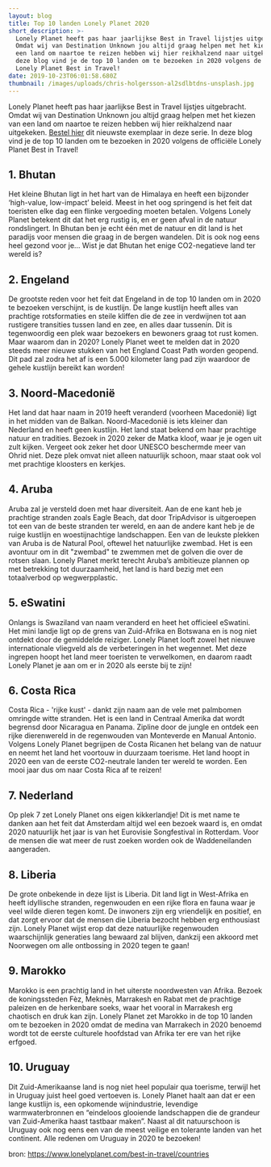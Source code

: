 ```yaml
---
layout: blog
title: Top 10 landen Lonely Planet 2020
short_description: >-
  Lonely Planet heeft pas haar jaarlijkse Best in Travel lijstjes uitgebracht.
  Omdat wij van Destination Unknown jou altijd graag helpen met het kiezen van
  een land om naartoe te reizen hebben wij hier reikhalzend naar uitgekeken. In
  deze blog vind je de top 10 landen om te bezoeken in 2020 volgens de officiële
  Lonely Planet Best in Travel!
date: 2019-10-23T06:01:58.680Z
thumbnail: /images/uploads/chris-holgersson-al2sdlbtdns-unsplash.jpg
---
```

Lonely Planet heeft pas haar jaarlijkse Best in Travel lijstjes uitgebracht. Omdat wij van Destination Unknown jou altijd graag helpen met het kiezen van een land om naartoe te reizen hebben wij hier reikhalzend naar uitgekeken. [Bestel hier](https://partner.bol.com/click/click?p=2&t=url&s=1025999&f=TXL&url=https%3A%2F%2Fwww.bol.com%2Fnl%2Fp%2Fbest-in-travel-2020-lp%2F9200000107177016%2F&name=Best%20in%20Travel%202020%20LP%2C%20Lonely%20Planet) dit nieuwste exemplaar in deze serie. In deze blog vind je de top 10 landen om te bezoeken in 2020 volgens de officiële Lonely Planet Best in Travel!

<script type="text/javascript">var bol_sitebar={"id":"bol_1571777616723", "baseUrl":"partner.bol.com","urlPrefix":"https://aai.bol.com/openapi/services/aai/","productId":"productid=9200000107177016","familyId":"","site_id":"1025999","target":true,"rating":true,"price":true,"deliveryDescription":true,"button":true,"link_name":"Best%20in%20Travel%202020%20LP%2C%20Lonely%20Planet","link_subid":"blog","background_color":"#5ECD65","text_color":"#CB0100","link_color":"#0000FF"};</script><script type="text/javascript" src="https://partner.bol.com/promotion/static/js/partnerProductlink.js" id="bol_1571777616723"></script>

## 1. Bhutan

Het kleine Bhutan ligt in het hart van de Himalaya en heeft een bijzonder ‘high-value, low-impact’ beleid. Meest in het oog springend is het feit dat toeristen elke dag een flinke vergoeding moeten betalen. Volgens Lonely Planet betekent dit dat het erg rustig is, en er geen afval in de natuur rondslingert. In Bhutan ben je echt één met de natuur en dit land is het paradijs voor mensen die graag in de bergen wandelen. Dit is ook nog eens heel gezond voor je… Wist je dat Bhutan het enige CO2-negatieve land ter wereld is? 

## 2. Engeland

De grootste reden voor het feit dat Engeland in de top 10 landen om in 2020 te bezoeken verschijnt, is de kustlijn. De lange kustlijn heeft alles van prachtige rotsformaties en steile kliffen die de zee in verdwijnen tot aan rustigere transities tussen land en zee, en alles daar tussenin. Dit is tegenwoordig een plek waar bezoekers en bewoners graag tot rust komen. Maar waarom dan in 2020? Lonely Planet weet te melden dat in 2020 steeds meer nieuwe stukken van het England Coast Path worden geopend. Dit pad zal zodra het af is een 5.000 kilometer lang pad zijn waardoor de gehele kustlijn bereikt kan worden!

## 3. Noord-Macedonië

Het land dat haar naam in 2019 heeft veranderd (voorheen Macedonië) ligt in het midden van de Balkan. Noord-Macedonië is iets kleiner dan Nederland en heeft geen kustlijn. Het land staat bekend om haar prachtige natuur en tradities. Bezoek in 2020 zeker de Matka kloof, waar je je ogen uit zult kijken. Vergeet ook zeker het door UNESCO beschermde meer van Ohrid niet. Deze plek omvat niet alleen natuurlijk schoon, maar staat ook vol met prachtige kloosters en kerkjes.

## 4. Aruba

Aruba zal je versteld doen met haar diversiteit. Aan de ene kant heb je prachtige stranden zoals Eagle Beach, dat door TripAdvisor is uitgeroepen tot een van de beste stranden ter wereld, en aan de andere kant heb je de ruige kustlijn en woestijnachtige landschappen.
Een van de leukste plekken van Aruba is de Natural Pool, oftewel het natuurlijke zwembad. Het is een avontuur om in dit "zwembad" te zwemmen met de golven die over de rotsen slaan. Lonely Planet merkt terecht Aruba’s ambitieuze plannen op met betrekking tot duurzaamheid, het land is hard bezig met een totaalverbod op wegwerpplastic.

## 5. eSwatini

Onlangs is Swaziland van naam veranderd en heet het officieel eSwatini. Het mini landje ligt op de grens van Zuid-Afrika en Botswana en is nog niet ontdekt door de gemiddelde reiziger. Lonely Planet looft zowel het nieuwe internationale vliegveld als de verbeteringen in het wegennet. Met deze ingrepen hoopt het land meer toeristen te verwelkomen, en daarom raadt Lonely Planet je aan om er in 2020 als eerste bij te zijn! 

## 6. Costa Rica

Costa Rica - 'rijke kust' - dankt zijn naam aan de vele met palmbomen omringde witte stranden. Het is een land in Centraal Amerika dat wordt begrensd door Nicaragua en Panama. Zipline door de jungle en ontdek een rijke dierenwereld in de regenwouden van Monteverde en Manual Antonio. Volgens Lonely Planet begrijpen de Costa Ricanen het belang van de natuur en neemt het land het voortouw in duurzaam toerisme. Het land hoopt in 2020 een van de eerste CO2-neutrale landen ter wereld te worden. Een mooi jaar dus om naar Costa Rica af te reizen!

## 7. Nederland

Op plek 7 zet Lonely Planet ons eigen kikkerlandje! Dit is met name te danken aan het feit dat Amsterdam altijd wel een bezoek waard is, en omdat 2020 natuurlijk het jaar is van het Eurovisie Songfestival in Rotterdam. Voor de mensen die wat meer de rust zoeken worden ook de Waddeneilanden aangeraden. 

## 8. Liberia

De grote onbekende in deze lijst is Liberia. Dit land ligt in West-Afrika en heeft idyllische stranden, regenwouden en een rijke flora en fauna waar je veel wilde dieren tegen komt. De inwoners zijn erg vriendelijk en positief, en dat zorgt ervoor dat de mensen die Liberia bezocht hebben erg enthousiast zijn. Lonely Planet wijst erop dat deze natuurlijke regenwouden waarschijnlijk generaties lang bewaard zal blijven, dankzij een akkoord met Noorwegen om alle ontbossing in 2020 tegen te gaan!

## 9. Marokko

Marokko is een prachtig land in het uiterste noordwesten van Afrika. Bezoek de koningssteden Fèz, Meknès, Marrakesh en Rabat met de prachtige paleizen en de herkenbare soeks, waar het vooral in Marrakesh erg chaotisch en druk kan zijn. Lonely Planet zet Marokko in de top 10 landen om te bezoeken in 2020 omdat de medina van Marrakech in 2020 benoemd wordt tot de eerste culturele hoofdstad van Afrika ter ere van het rijke erfgoed. 

## 10. Uruguay

Dit Zuid-Amerikaanse land is nog niet heel populair qua toerisme, terwijl het in Uruguay juist heel goed vertoeven is. Lonely Planet haalt aan dat er een lange kustlijn is, een opkomende wijnindustrie, levendige warmwaterbronnen en “eindeloos glooiende landschappen die de grandeur van Zuid-Amerika haast tastbaar maken”. Naast al dit natuurschoon is Uruguay ook nog eens een van de meest veilige en tolerante landen van het continent. Alle redenen om Uruguay in 2020 te bezoeken!

bron: https://www.lonelyplanet.com/best-in-travel/countries
